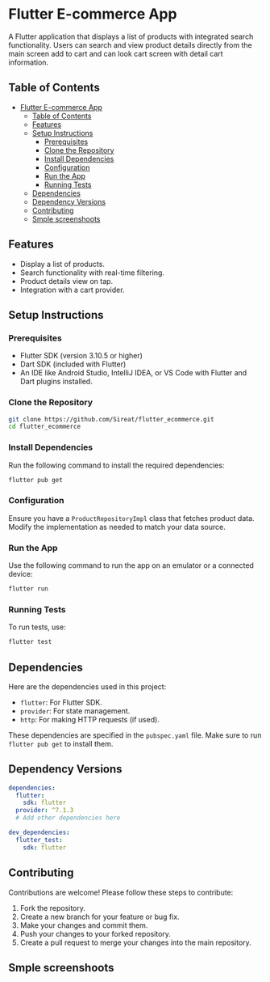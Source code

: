 # Flutter E-commerce App

A Flutter application that displays a list of products with integrated search functionality. Users can search and view product details directly from the main screen add to cart and can look cart screen with detail cart information.

## Table of Contents

- [Flutter E-commerce App](#flutter-e-commerce-app)
  - [Table of Contents](#table-of-contents)
  - [Features](#features)
  - [Setup Instructions](#setup-instructions)
    - [Prerequisites](#prerequisites)
    - [Clone the Repository](#clone-the-repository)
    - [Install Dependencies](#install-dependencies)
    - [Configuration](#configuration)
    - [Run the App](#run-the-app)
    - [Running Tests](#running-tests)
  - [Dependencies](#dependencies)
  - [Dependency Versions](#dependency-versions)
  - [Contributing](#contributing)
  - [Smple screenshoots](#smple-screenshoots)

## Features

- Display a list of products.
- Search functionality with real-time filtering.
- Product details view on tap.
- Integration with a cart provider.

## Setup Instructions

### Prerequisites

- Flutter SDK (version 3.10.5 or higher)
- Dart SDK (included with Flutter)
- An IDE like Android Studio, IntelliJ IDEA, or VS Code with Flutter and Dart plugins installed.

### Clone the Repository

```bash
git clone https://github.com/Sireat/flutter_ecommerce.git
cd flutter_ecommerce
```

### Install Dependencies

Run the following command to install the required dependencies:

```bash
flutter pub get
```

### Configuration

Ensure you have a `ProductRepositoryImpl` class that fetches product data. Modify the implementation as needed to match your data source.

### Run the App

Use the following command to run the app on an emulator or a connected device:

```bash
flutter run
```

### Running Tests

To run tests, use:

```bash
flutter test
```

## Dependencies

Here are the dependencies used in this project:

- `flutter`: For Flutter SDK.
- `provider`: For state management.
- `http`: For making HTTP requests (if used).

These dependencies are specified in the `pubspec.yaml` file. Make sure to run `flutter pub get` to install them.

## Dependency Versions

```yaml
dependencies:
  flutter:
    sdk: flutter
  provider: ^7.1.3
  # Add other dependencies here

dev_dependencies:
  flutter_test:
    sdk: flutter
```

## Contributing

Contributions are welcome! Please follow these steps to contribute:

1. Fork the repository.
2. Create a new branch for your feature or bug fix.
3. Make your changes and commit them.
4. Push your changes to your forked repository.
5. Create a pull request to merge your changes into the main repository.

## Smple screenshoots
